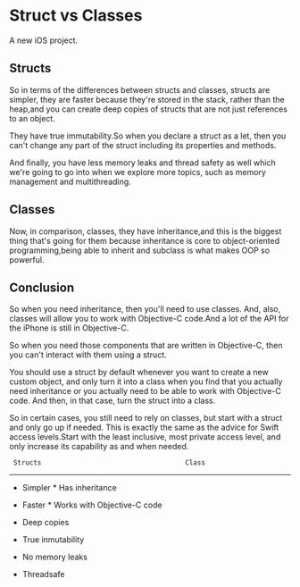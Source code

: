 # Struct vs Classes

A new iOS project.

## Structs
So in terms of the differences between structs and classes, structs are simpler, they are faster because they're
stored in the stack, rather than the heap,and you can create deep copies of structs that are not just references to an object.

They have true immutability.So when you declare a struct as a let, then you can't change any part of the struct including its properties and methods.

And finally, you have less memory leaks and thread safety as well which we're going to go into when we
explore more topics, such as memory management and multithreading.
 
 ## Classes
 
 Now, in comparison, classes, they have inheritance,and this is the biggest thing that's going for them because inheritance is core to object-oriented programming,being able to
 inherit and subclass is what makes OOP so powerful.

## Conclusion

 So when you need inheritance, then you'll need to use classes. And, also, classes will allow you to work
 with Objective-C code.And a lot of the API for the iPhone is still in Objective-C.

 So when you need those components that are written in Objective-C, then you can't interact with them
 using a struct.

 You should use a struct by default whenever you want to create a new custom object, and only turn it into a class when you find that you actually need inheritance or you actually need to be able to work with Objective-C code. And then, in that case, turn the struct into a class.

 So in certain cases, you still need to rely on classes, but start with a struct and only go up if needed.
 This is exactly the same as the advice for Swift access levels.Start with the least inclusive, most private access level, and only increase its capability as and when needed.

     Structs                                    Class
 ------ ------ ------ ------ ------ --- ------ --------- ------ --------- ------ ------
 - Simpler                                    * Has inheritance
   
 - Faster                                     * Works with Objective-C code
   
 - Deep copies
 - True inmutability
 - No memory leaks
 - Threadsafe
